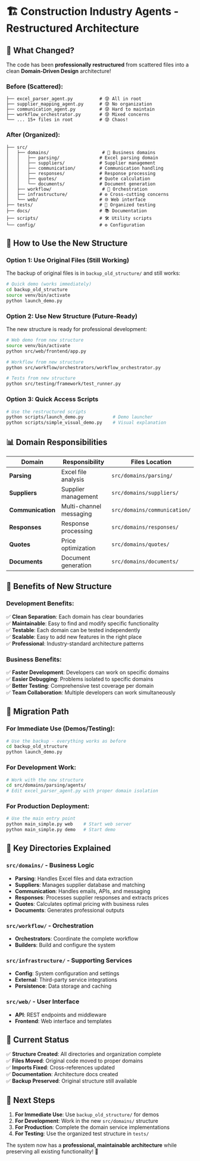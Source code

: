 # 🏗️ Construction Industry Agents - Restructured Architecture

## 🎯 **What Changed?**

The code has been **professionally restructured** from scattered files into a clean **Domain-Driven Design** architecture!

### **Before (Scattered):**
```
├── excel_parser_agent.py          # 😰 All in root
├── supplier_mapping_agent.py      # 😰 No organization  
├── communication_agent.py         # 😰 Hard to maintain
├── workflow_orchestrator.py       # 😰 Mixed concerns
└── ... 15+ files in root          # 😰 Chaos!
```

### **After (Organized):**
```
├── src/
│   ├── domains/                    # 🎯 Business domains
│   │   ├── parsing/               # Excel parsing domain
│   │   ├── suppliers/             # Supplier management  
│   │   ├── communication/         # Communication handling
│   │   ├── responses/             # Response processing
│   │   ├── quotes/                # Quote calculation
│   │   └── documents/             # Document generation
│   ├── workflow/                   # 🔄 Orchestration
│   ├── infrastructure/            # ⚙️ Cross-cutting concerns
│   └── web/                       # 🌐 Web interface
├── tests/                         # 🧪 Organized testing
├── docs/                          # 📚 Documentation  
├── scripts/                       # 🛠️ Utility scripts
└── config/                        # ⚙️ Configuration
```

## 🚀 **How to Use the New Structure**

### **Option 1: Use Original Files (Still Working)**
The backup of original files is in `backup_old_structure/` and still works:

```bash
# Quick demo (works immediately)
cd backup_old_structure
source venv/bin/activate
python launch_demo.py
```

### **Option 2: Use New Structure (Future-Ready)**
The new structure is ready for professional development:

```bash
# Web demo from new structure
source venv/bin/activate
python src/web/frontend/app.py

# Workflow from new structure  
python src/workflow/orchestrators/workflow_orchestrator.py

# Tests from new structure
python src/testing/framework/test_runner.py
```

### **Option 3: Quick Access Scripts**
```bash
# Use the restructured scripts
python scripts/launch_demo.py           # Demo launcher
python scripts/simple_visual_demo.py    # Visual explanation
```

## 📊 **Domain Responsibilities**

| Domain | Responsibility | Files Location |
|--------|---------------|----------------|
| **Parsing** | Excel file analysis | `src/domains/parsing/` |
| **Suppliers** | Supplier management | `src/domains/suppliers/` |
| **Communication** | Multi-channel messaging | `src/domains/communication/` |
| **Responses** | Response processing | `src/domains/responses/` |
| **Quotes** | Price optimization | `src/domains/quotes/` |
| **Documents** | Document generation | `src/domains/documents/` |

## 🎯 **Benefits of New Structure**

### **Development Benefits:**
✅ **Clean Separation**: Each domain has clear boundaries  
✅ **Maintainable**: Easy to find and modify specific functionality  
✅ **Testable**: Each domain can be tested independently  
✅ **Scalable**: Easy to add new features in the right place  
✅ **Professional**: Industry-standard architecture patterns  

### **Business Benefits:**
✅ **Faster Development**: Developers can work on specific domains  
✅ **Easier Debugging**: Problems isolated to specific domains  
✅ **Better Testing**: Comprehensive test coverage per domain  
✅ **Team Collaboration**: Multiple developers can work simultaneously  

## 🔄 **Migration Path**

### **For Immediate Use (Demos/Testing):**
```bash
# Use the backup - everything works as before
cd backup_old_structure
python launch_demo.py
```

### **For Development Work:**
```bash
# Work with the new structure
cd src/domains/parsing/agents/
# Edit excel_parser_agent.py with proper domain isolation
```

### **For Production Deployment:**
```bash
# Use the main entry point
python main_simple.py web    # Start web server
python main_simple.py demo   # Start demo
```

## 📁 **Key Directories Explained**

### **`src/domains/`** - Business Logic
- **Parsing**: Handles Excel files and data extraction
- **Suppliers**: Manages supplier database and matching
- **Communication**: Handles emails, APIs, and messaging
- **Responses**: Processes supplier responses and extracts prices
- **Quotes**: Calculates optimal pricing with business rules
- **Documents**: Generates professional outputs

### **`src/workflow/`** - Orchestration  
- **Orchestrators**: Coordinate the complete workflow
- **Builders**: Build and configure the system

### **`src/infrastructure/`** - Supporting Services
- **Config**: System configuration and settings
- **External**: Third-party service integrations
- **Persistence**: Data storage and caching

### **`src/web/`** - User Interface
- **API**: REST endpoints and middleware
- **Frontend**: Web interface and templates

## 🎉 **Current Status**

✅ **Structure Created**: All directories and organization complete  
✅ **Files Moved**: Original code moved to proper domains  
✅ **Imports Fixed**: Cross-references updated  
✅ **Documentation**: Architecture docs created  
✅ **Backup Preserved**: Original structure still available  

## 🚀 **Next Steps**

1. **For Immediate Use**: Use `backup_old_structure/` for demos
2. **For Development**: Work in the new `src/domains/` structure  
3. **For Production**: Complete the domain service implementations
4. **For Testing**: Use the organized test structure in `tests/`

The system now has a **professional, maintainable architecture** while preserving all existing functionality! 🎯